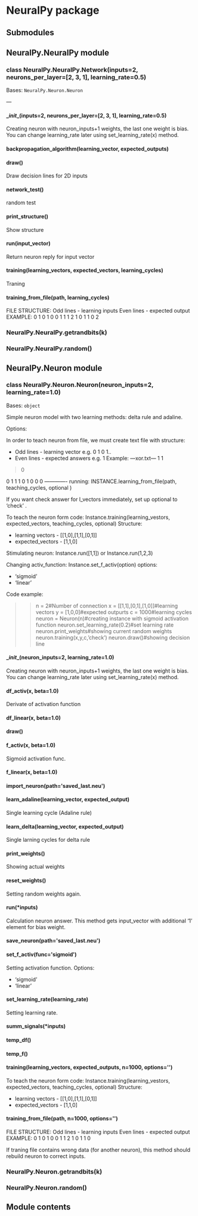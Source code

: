 # NeuralPy package

## Submodules

## NeuralPy.NeuralPy module


### class NeuralPy.NeuralPy.Network(inputs=2, neurons_per_layer=[2, 3, 1], learning_rate=0.5)
Bases: `NeuralPy.Neuron.Neuron`

—


#### \__init__(inputs=2, neurons_per_layer=[2, 3, 1], learning_rate=0.5)
Creating neuron with neuron_inputs+1 weights, the last one weight is bias.
You can change learning_rate later using set_learning_rate(x) method.


#### backpropagation_algorithm(learning_vector, expected_outputs)

#### draw()
Draw decision lines for 2D inputs


#### network_test()
random test


#### print_structure()
Show structure


#### run(input_vector)
Return neuron reply for input vector


#### training(learning_vectors, expected_vectors, learning_cycles)
Traning


#### training_from_file(path, learning_cycles)
FILE STRUCTURE:
Odd lines - learning inputs
Even lines - expected output
EXAMPLE:
0 1 0 1 0 0
1 1
1 2 1 0 1 1
0 2


### NeuralPy.NeuralPy.getrandbits(k)

### NeuralPy.NeuralPy.random()
## NeuralPy.Neuron module


### class NeuralPy.Neuron.Neuron(neuron_inputs=2, learning_rate=1.0)
Bases: `object`

Simple neuron model with two learning methods: delta rule and adaline.

Options:

In order to teach neuron from file, we must create text file with structure:
- Odd lines - learning vector e.g. 0 1 0 1..
- Even lines - expected answers e.g. 1
Example:
—xor.txt—
1 1

> 0

0 1
1
1 0
1
0 0
0 
————-
running: INSTANCE.learning_from_file(path, teaching_cycles, optional )

If you want check answer for l_vectors immediately, set up optional to ‘check’ .

To teach the neuron form code:
Instance.training(learning_vestors, expected_vectors, teaching_cycles, optional)
Structure:
- learning vectors - [[1,0],[1,1],[0,1]]
- expected_vectors - [1,1,0]

Stimulating neuron:
Instance.run([1,1]) or Instance.run(1,2,3)

Changing activ_function:
Instance.set_f_activ(option)
options:
- ‘sigmoid’
- ‘linear’

Code example:

>>n = 2#Number of connection
>>x = [[1,1],[0,1],[1,0]]#learning vectors
>>y = [1,0,0]#expected outpurts
>>c = 1000#learning cycles
>>neuron = Neuron(n)#creating instance with sigmoid activation function
>>neuron.set_learning_rate(0.2)#set learning rate
>>neuron.print_weights#showing current random weights
>>neuron.training(x,y,c,’check’)
>>neuron.draw()#showing decision line


#### \__init__(neuron_inputs=2, learning_rate=1.0)
Creating neuron with neuron_inputs+1 weights, the last one weight is bias.
You can change learning_rate later using set_learning_rate(x) method.


#### df_activ(x, beta=1.0)
Derivate of activation function


#### df_linear(x, beta=1.0)

#### draw()

#### f_activ(x, beta=1.0)
Sigmoid activation func.


#### f_linear(x, beta=1.0)

#### import_neuron(path='saved_last.neu')

#### learn_adaline(learning_vector, expected_output)
Single learning cycle (Adaline rule)


#### learn_delta(learning_vector, expected_output)
Single larning cycles for delta rule


#### print_weights()
Showing actual weights


#### reset_weights()
Setting random weights again.


#### run(\*inputs)
Calculation neuron answer.
This method gets input_vector with additional ‘1’ element for bias weight.


#### save_neuron(path='saved_last.neu')

#### set_f_activ(func='sigmoid')
Setting activation function.
Options:
- ‘sigmoid’
- ‘linear’


#### set_learning_rate(learning_rate)
Setting learning rate.


#### summ_signals(\*inputs)

#### temp_df()

#### temp_f()

#### training(learning_vectors, expected_outputs, n=1000, options='')
To teach the neuron form code:
Instance.training(learning_vestors, expected_vectors, teaching_cycles, optional)
Structure:
- learning vectors - [[1,0],[1,1],[0,1]]
- expected_vectors - [1,1,0]


#### training_from_file(path, n=1000, options='')
FILE STRUCTURE:
Odd lines - learning inputs
Even lines - expected output
EXAMPLE:
0 1 0 1 0 0
1
1 2 1 0 1 1
0

If traning file contains wrong data (for another neuron), this method should rebuild neuron to correct inputs.


### NeuralPy.Neuron.getrandbits(k)

### NeuralPy.Neuron.random()
## Module contents
